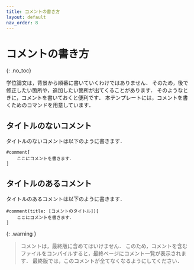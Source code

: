 ```yaml
---
title: コメントの書き方
layout: default
nav_order: 8
---
```


# コメントの書き方
{: .no_toc}

学位論文は，背景から順番に書いていくわけではありません．
そのため，後で修正したい箇所や，追加したい箇所が出てくることがあります．
そのようなときに，コメントを書いておくと便利です．
本テンプレートには，コメントを書くためのコマンドを用意しています．

## タイトルのないコメント

タイトルのないコメントは以下のように書きます．
```
#comment[
    ここにコメントを書きます．
]
```


## タイトルのあるコメント

タイトルのあるコメントは以下のように書きます．
```
#comment(title: [コメントのタイトル])[
    ここにコメントを書きます．
]
```

{: .warning }
> コメントは，最終版に含めてはいけません．
> このため，コメントを含むファイルをコンパイルすると，最終ページにコメント一覧が表示されます．
> 最終版では，このコメントが全てなくなるようにしてください．
